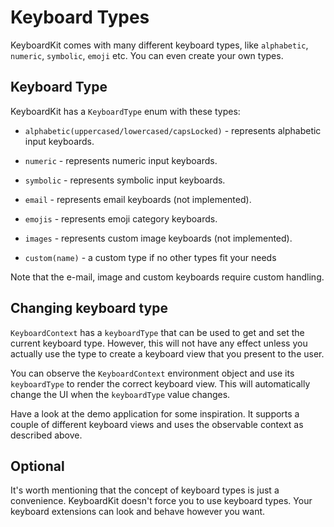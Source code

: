 # Keyboard Types

KeyboardKit comes with many different keyboard types, like `alphabetic`, `numeric`, `symbolic`, `emoji` etc. You can even create your own types.


## Keyboard Type

KeyboardKit has a `KeyboardType` enum with these types:

* `alphabetic(uppercased/lowercased/capsLocked)` - represents alphabetic input keyboards.
* `numeric` - represents numeric input keyboards.
* `symbolic` - represents symbolic input keyboards.
* `email` - represents email keyboards (not implemented).
* `emojis` - represents emoji category keyboards.
* `images` - represents custom image keyboards (not implemented).

* `custom(name)` - a custom type if no other types fit your needs

Note that the e-mail, image and custom keyboards require custom handling.   


## Changing keyboard type

`KeyboardContext` has a `keyboardType` that can be used to get and set the current keyboard type. However, this will not have any effect unless you actually use the type to create a keyboard view that you present to the user. 

You can observe the `KeyboardContext` environment object and use its `keyboardType` to render the correct keyboard view. This will automatically change the UI when the `keyboardType` value changes.   

Have a look at the demo application for some inspiration. It supports a couple of different keyboard views and uses the observable context as described above.


## Optional

It's worth mentioning that the concept of keyboard types is just a convenience. KeyboardKit doesn't force you to use keyboard types. Your keyboard extensions can look and behave however you want.
